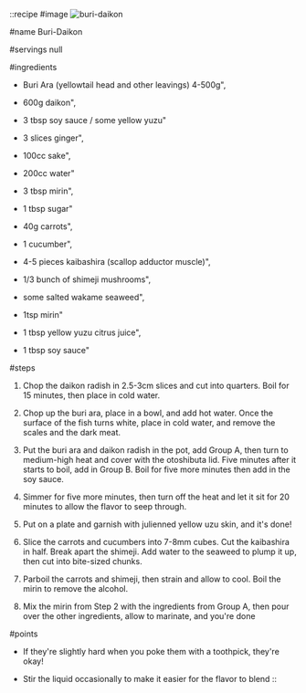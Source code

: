 ::recipe
#image
![buri-daikon](/img/vol5/buri_daikon.jpg)

#name
Buri-Daikon

#servings
null

#ingredients
- Buri Ara (yellowtail head and other leavings) 4-500g",
- 600g daikon",
- 3 tbsp soy sauce / some yellow yuzu"

- 3 slices ginger",
- 100cc sake",
- 200cc water"

- 3 tbsp mirin",
- 1 tbsp sugar"

- 40g carrots",
- 1 cucumber",
- 4-5 pieces kaibashira (scallop adductor muscle)",
- 1/3 bunch of shimeji mushrooms",
- some salted wakame seaweed",
- 1tsp mirin"

- 1 tbsp yellow yuzu citrus juice",
- 1 tbsp soy sauce"


#steps
1. Chop the daikon radish in 2.5-3cm slices and cut into quarters. Boil for 15 minutes, then place in cold water.

2. Chop up the buri ara, place in a bowl, and add hot water. Once the surface of the fish turns white, place in cold water, and remove the scales and the dark meat.

3. Put the buri ara and daikon radish in the pot, add Group A, then turn to medium-high heat and cover with the otoshibuta lid. Five minutes after it starts to boil, add in Group B. Boil for five more minutes then add in the soy sauce.

4. Simmer for five more minutes, then turn off the heat and let it sit for 20 minutes to allow the flavor to seep through.

5. Put on a plate and garnish with julienned yellow uzu skin, and it's done!

6. Slice the carrots and cucumbers into 7-8mm cubes. Cut the kaibashira in half. Break apart the shimeji. Add water to the seaweed to plump it up, then cut into bite-sized chunks.

7. Parboil the carrots and shimeji, then strain and allow to cool. Boil the mirin to remove the alcohol.

8. Mix the mirin from Step 2 with the ingredients from Group A, then pour over the other ingredients, allow to marinate, and you're done


#points
- If they're slightly hard when you poke them with a toothpick, they're okay!

- Stir the liquid occasionally to make it easier for the flavor to blend
::